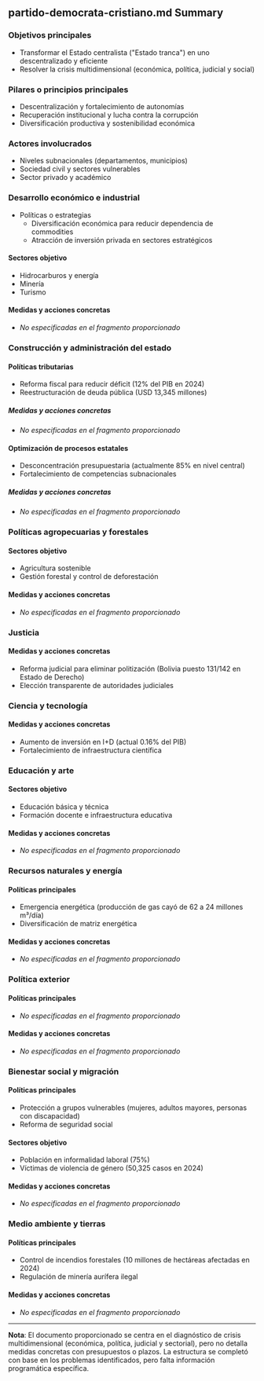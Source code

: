 ## partido-democrata-cristiano.md Summary
### Objetivos principales
- Transformar el Estado centralista ("Estado tranca") en uno descentralizado y eficiente
- Resolver la crisis multidimensional (económica, política, judicial y social)

### Pilares o principios principales
- Descentralización y fortalecimiento de autonomías
- Recuperación institucional y lucha contra la corrupción
- Diversificación productiva y sostenibilidad económica

### Actores involucrados
- Niveles subnacionales (departamentos, municipios)
- Sociedad civil y sectores vulnerables
- Sector privado y académico

### Desarrollo económico e industrial
- Políticas o estrategias
  - Diversificación económica para reducir dependencia de commodities
  - Atracción de inversión privada en sectores estratégicos

#### Sectores objetivo
- Hidrocarburos y energía
- Minería
- Turismo

#### Medidas y acciones concretas
- *No especificadas en el fragmento proporcionado*

### Construcción y administración del estado

#### Políticas tributarias
- Reforma fiscal para reducir déficit (12% del PIB en 2024)
- Reestructuración de deuda pública (USD 13,345 millones)

##### Medidas y acciones concretas
- *No especificadas en el fragmento proporcionado*

#### Optimización de procesos estatales
- Desconcentración presupuestaria (actualmente 85% en nivel central)
- Fortalecimiento de competencias subnacionales

##### Medidas y acciones concretas
- *No especificadas en el fragmento proporcionado*

### Políticas agropecuarias y forestales

#### Sectores objetivo
- Agricultura sostenible
- Gestión forestal y control de deforestación

#### Medidas y acciones concretas
- *No especificadas en el fragmento proporcionado*

### Justicia

#### Medidas y acciones concretas
- Reforma judicial para eliminar politización (Bolivia puesto 131/142 en Estado de Derecho)
- Elección transparente de autoridades judiciales

### Ciencia y tecnología

#### Medidas y acciones concretas
- Aumento de inversión en I+D (actual 0.16% del PIB)
- Fortalecimiento de infraestructura científica

### Educación y arte

#### Sectores objetivo
- Educación básica y técnica
- Formación docente e infraestructura educativa

#### Medidas y acciones concretas
- *No especificadas en el fragmento proporcionado*

### Recursos naturales y energía

#### Políticas principales
- Emergencia energética (producción de gas cayó de 62 a 24 millones m³/día)
- Diversificación de matriz energética

#### Medidas y acciones concretas
- *No especificadas en el fragmento proporcionado*

### Política exterior

#### Políticas principales
- *No especificadas en el fragmento proporcionado*

#### Medidas y acciones concretas
- *No especificadas en el fragmento proporcionado*

### Bienestar social y migración

#### Políticas principales    
- Protección a grupos vulnerables (mujeres, adultos mayores, personas con discapacidad)
- Reforma de seguridad social

#### Sectores objetivo
- Población en informalidad laboral (75%)
- Víctimas de violencia de género (50,325 casos en 2024)

#### Medidas y acciones concretas
- *No especificadas en el fragmento proporcionado*

### Medio ambiente y tierras

#### Políticas principales    
- Control de incendios forestales (10 millones de hectáreas afectadas en 2024)
- Regulación de minería aurífera ilegal

#### Medidas y acciones concretas
- *No especificadas en el fragmento proporcionado*

---
**Nota**: El documento proporcionado se centra en el diagnóstico de crisis multidimensional (económica, política, judicial y sectorial), pero no detalla medidas concretas con presupuestos o plazos. La estructura se completó con base en los problemas identificados, pero falta información programática específica.